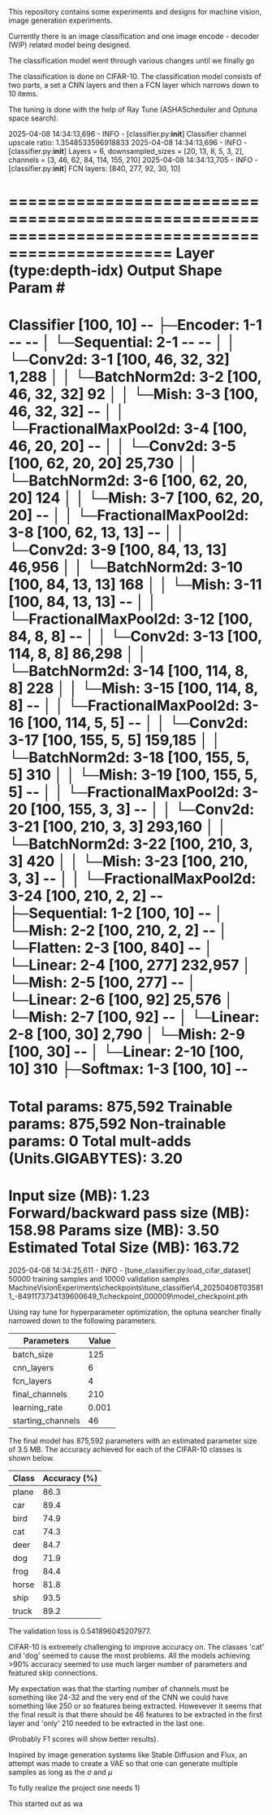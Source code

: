 This repository contains some experiments and designs for machine vision, image generation experiments.

Currently there is an image classification and one image encode - decoder (WIP) related model being designed.

The classification model went through various changes until we finally go

The classification is done on CIFAR-10.
The classification model consists of two parts, a set a CNN layers and then a FCN layer which narrows down to 10 items.


The tuning is done with the help of Ray Tune (ASHAScheduler and Optuna space search).


2025-04-08 14:34:13,696 - INFO - [classifier.py:__init__] Classifier channel upscale ratio: 1.3548533596918833
2025-04-08 14:34:13,696 - INFO - [classifier.py:__init__] Layers = 6, downsampled_sizes = [20, 13, 8, 5, 3, 2], channels = [3, 46, 62, 84, 114, 155, 210]
2025-04-08 14:34:13,705 - INFO - [classifier.py:__init__] FCN layers: [840, 277, 92, 30, 10]


===============================================================================================
Layer (type:depth-idx)                        Output Shape              Param #
===============================================================================================
Classifier                                    [100, 10]                 --
├─Encoder: 1-1                                --                        --
│    └─Sequential: 2-1                        --                        --
│    │    └─Conv2d: 3-1                       [100, 46, 32, 32]         1,288
│    │    └─BatchNorm2d: 3-2                  [100, 46, 32, 32]         92
│    │    └─Mish: 3-3                         [100, 46, 32, 32]         --
│    │    └─FractionalMaxPool2d: 3-4          [100, 46, 20, 20]         --
│    │    └─Conv2d: 3-5                       [100, 62, 20, 20]         25,730
│    │    └─BatchNorm2d: 3-6                  [100, 62, 20, 20]         124
│    │    └─Mish: 3-7                         [100, 62, 20, 20]         --
│    │    └─FractionalMaxPool2d: 3-8          [100, 62, 13, 13]         --
│    │    └─Conv2d: 3-9                       [100, 84, 13, 13]         46,956
│    │    └─BatchNorm2d: 3-10                 [100, 84, 13, 13]         168
│    │    └─Mish: 3-11                        [100, 84, 13, 13]         --
│    │    └─FractionalMaxPool2d: 3-12         [100, 84, 8, 8]           --
│    │    └─Conv2d: 3-13                      [100, 114, 8, 8]          86,298
│    │    └─BatchNorm2d: 3-14                 [100, 114, 8, 8]          228
│    │    └─Mish: 3-15                        [100, 114, 8, 8]          --
│    │    └─FractionalMaxPool2d: 3-16         [100, 114, 5, 5]          --
│    │    └─Conv2d: 3-17                      [100, 155, 5, 5]          159,185
│    │    └─BatchNorm2d: 3-18                 [100, 155, 5, 5]          310
│    │    └─Mish: 3-19                        [100, 155, 5, 5]          --
│    │    └─FractionalMaxPool2d: 3-20         [100, 155, 3, 3]          --
│    │    └─Conv2d: 3-21                      [100, 210, 3, 3]          293,160
│    │    └─BatchNorm2d: 3-22                 [100, 210, 3, 3]          420
│    │    └─Mish: 3-23                        [100, 210, 3, 3]          --
│    │    └─FractionalMaxPool2d: 3-24         [100, 210, 2, 2]          --
├─Sequential: 1-2                             [100, 10]                 --
│    └─Mish: 2-2                              [100, 210, 2, 2]          --
│    └─Flatten: 2-3                           [100, 840]                --
│    └─Linear: 2-4                            [100, 277]                232,957
│    └─Mish: 2-5                              [100, 277]                --
│    └─Linear: 2-6                            [100, 92]                 25,576
│    └─Mish: 2-7                              [100, 92]                 --
│    └─Linear: 2-8                            [100, 30]                 2,790
│    └─Mish: 2-9                              [100, 30]                 --
│    └─Linear: 2-10                           [100, 10]                 310
├─Softmax: 1-3                                [100, 10]                 --
===============================================================================================
Total params: 875,592
Trainable params: 875,592
Non-trainable params: 0
Total mult-adds (Units.GIGABYTES): 3.20
===============================================================================================
Input size (MB): 1.23
Forward/backward pass size (MB): 158.98
Params size (MB): 3.50
Estimated Total Size (MB): 163.72
===============================================================================================
2025-04-08 14:34:25,611 - INFO - [tune_classifier.py:load_cifar_dataset] 50000 training samples and 10000 validation samples
MachineVisionExperiments\checkpoints\tune_classifier\4_20250408T035811_-8491173734139600649_1\checkpoint_000009\model_checkpoint.pth






Using ray tune for hyperparameter optimization, the optuna searcher finally narrowed down to the following parameters.

| Parameters        | Value |
|-------------------|-------|
| batch_size        | 125   |
| cnn_layers        | 6     |
| fcn_layers        | 4     |
| final_channels    | 210   |
| learning_rate     | 0.001 |
| starting_channels | 46    |

The final model has 875,592 parameters with an estimated parameter size of 3.5 MB. 
The accuracy achieved for each of the CIFAR-10 classes is shown below.

| Class | Accuracy (%) |
|-------|--------------|
| plane | 86.3         |
| car   | 89.4         |
| bird  | 74.9         |
| cat   | 74.3         |
| deer  | 84.7         |
| dog   | 71.9         |
| frog  | 84.4         |
| horse | 81.8         |
| ship  | 93.5         |
| truck | 89.2         |

The validation loss is 0.541896045207977.  

CIFAR-10 is extremely challenging to improve accuracy on. The classes 'cat' and 'dog' seemed to cause the most problems.
All the models achieving >90% accuracy seemed to use much larger number of parameters and featured skip connections. 

My expectation was that the starting number of channels must be something like 24-32 and the very end of the CNN we could have something like 250 or so features
being extracted. Howevever it seems that the final result is that there should be 46 features to be extracted in the 
first layer and 'only' 210 needed to be extracted in the last one. 



(Probably F1 scores will show better results).

Inspired by image generation systems like Stable Diffusion and Flux, an attempt was made to create a VAE
so that one can generate multiple samples as long as the $\sigma$ and $\mu$ 

To fully realize the project one needs 
1) 



This started out as wa



